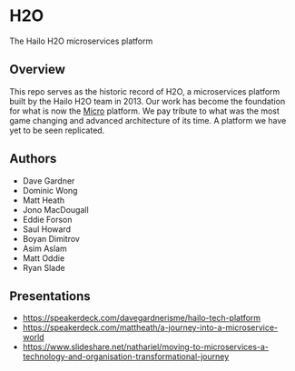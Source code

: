 # H2O

The Hailo H2O microservices platform

## Overview

This repo serves as the historic record of H2O, a microservices platform built by the Hailo H2O team in 2013. Our work has become the foundation for what is now the [Micro](https://github.com/micro) platform. We pay tribute to what was the most game changing and advanced architecture of its time. A platform we have yet to be seen replicated.

## Authors

- Dave Gardner
- Dominic Wong
- Matt Heath
- Jono MacDougall
- Eddie Forson
- Saul Howard
- Boyan Dimitrov
- Asim Aslam
- Matt Oddie
- Ryan Slade

## Presentations

- https://speakerdeck.com/davegardnerisme/hailo-tech-platform
- https://speakerdeck.com/mattheath/a-journey-into-a-microservice-world
- https://www.slideshare.net/nathariel/moving-to-microservices-a-technology-and-organisation-transformational-journey
